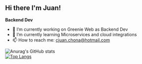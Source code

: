 ## Hi there I'm Juan!
**Backend Dev**

- 🔭 I’m currently working on Greenie Web as Backend Dev
- 🌱 I’m currently learning Microservices and cloud integrations
- 📫 How to reach me: cjuan.chona@hotmail.com

![Anurag's GitHub stats](https://github-readme-stats.vercel.app/api?username=JuancitoCH&show_icons=true&theme=cobalt&bg_color=00000000)  
[![Top Langs](https://github-readme-stats.vercel.app/api/top-langs/?username=JuancitoCH&theme=cobalt&bg_color=00000000&layout=compact&langs_count=8)](https://github.com/anuraghazra/github-readme-stats)

